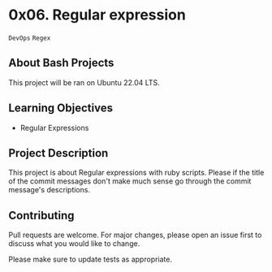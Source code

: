 # 0x06. Regular expression
``DevOps`` ``Regex``

## About Bash Projects

This project will be ran on Ubuntu 22.04 LTS.

## Learning Objectives

- Regular Expressions

## Project Description

This project is about Regular expressions with ruby scripts.
Please if the title of the commit messages don't make much sense go through the commit message's descriptions.

## Contributing
Pull requests are welcome. For major changes, please open an issue first to discuss what you would like to change.

Please make sure to update tests as appropriate.
